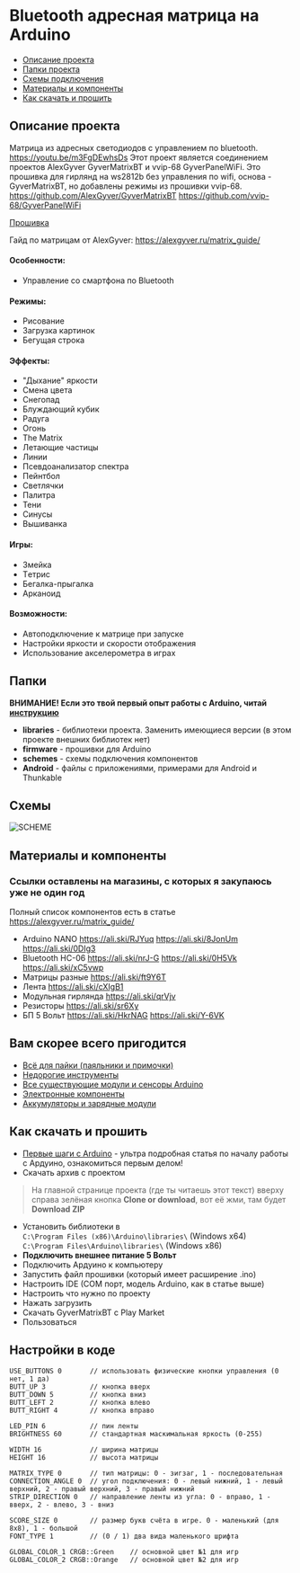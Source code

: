 # Bluetooth адресная матрица на Arduino
* [Описание проекта](#chapter-0)
* [Папки проекта](#chapter-1)
* [Схемы подключения](#chapter-2)
* [Материалы и компоненты](#chapter-3)
* [Как скачать и прошить](#chapter-4)

<a id="chapter-0"></a>
## Описание проекта
Матрица из адресных светодиодов с управлением по bluetooth.
https://youtu.be/m3FgDEwhsDs
Этот проект является соединением проектов AlexGyver GyverMatrixBT и vvip-68 GyverPanelWiFi.
Это прошивка для гирлянд на ws2812b без управления по wifi, основа - GyverMatrixBT, но добавлены режимы из прошивки vvip-68.
https://github.com/AlexGyver/GyverMatrixBT
https://github.com/vvip-68/GyverPanelWiFi


[Прошивка](https://github.com/emil817/GyverMatrixOS_moded/tree/main/firmware/GyverMatrixOS_v1.12)

Гайд по матрицам от AlexGyver: https://alexgyver.ru/matrix_guide/

#### Особенности:
 - Управление со смартфона по Bluetooth
#### Режимы:
 - Рисование
 - Загрузка картинок
 - Бегущая строка  
#### Эффекты:
 - "Дыхание" яркости
 - Смена цвета
 - Снегопад
 - Блуждающий кубик
 - Радуга
 - Огонь
 - The Matrix
 - Летающие частицы
 - Линии  
 - Псевдоанализатор спектра
 - Пейнтбол
 - Светлячки
 - Палитра
 - Тени
 - Синусы
 - Вышиванка

#### Игры:
 - Змейка
 - Tетриc
 - Бегалка-прыгалка
 - Арканоид 
#### Возможности:
- Автоподключение к матрице при запуске
- Настройки яркости и скорости отображения
- Использование акселерометра в играх

<a id="chapter-1"></a>
## Папки
**ВНИМАНИЕ! Если это твой первый опыт работы с Arduino, читай [инструкцию](#chapter-4)**
- **libraries** - библиотеки проекта. Заменить имеющиеся версии (в этом проекте внешних библиотек нет)
- **firmware** - прошивки для Arduino
- **schemes** - схемы подключения компонентов
- **Android** - файлы с приложениями, примерами для Android и Thunkable

<a id="chapter-2"></a>
## Схемы
![SCHEME](https://github.com/AlexGyver/GyverMatrixBT/blob/master/schemes/scheme.jpg)

<a id="chapter-3"></a>
## Материалы и компоненты
### Ссылки оставлены на магазины, с которых я закупаюсь уже не один год
Полный список компонентов есть в статье https://alexgyver.ru/matrix_guide/
- Arduino NANO https://ali.ski/RJYuq  https://ali.ski/8JonUm  https://ali.ski/0DIg3
- Bluetooth HC-06 https://ali.ski/nrJ-G  https://ali.ski/0H5Vk  https://ali.ski/xC5vwp
- Матрицы разные https://ali.ski/ft9Y6T
- Лента https://ali.ski/cXIgB1
- Модульная гирлянда https://ali.ski/qrVjv
- Резисторы https://ali.ski/sr6Xy
- БП 5 Вольт https://ali.ski/HkrNAG  https://ali.ski/Y-6VK

## Вам скорее всего пригодится
* [Всё для пайки (паяльники и примочки)](http://alexgyver.ru/all-for-soldering/)
* [Недорогие инструменты](http://alexgyver.ru/my_instruments/)
* [Все существующие модули и сенсоры Arduino](http://alexgyver.ru/arduino_shop/)
* [Электронные компоненты](http://alexgyver.ru/electronics/)
* [Аккумуляторы и зарядные модули](http://alexgyver.ru/18650/)

<a id="chapter-4"></a>
## Как скачать и прошить
* [Первые шаги с Arduino](http://alexgyver.ru/arduino-first/) - ультра подробная статья по началу работы с Ардуино, ознакомиться первым делом!
* Скачать архив с проектом
> На главной странице проекта (где ты читаешь этот текст) вверху справа зелёная кнопка **Clone or download**, вот её жми, там будет **Download ZIP**
* Установить библиотеки в  
`C:\Program Files (x86)\Arduino\libraries\` (Windows x64)  
`C:\Program Files\Arduino\libraries\` (Windows x86)
* **Подключить внешнее питание 5 Вольт**
* Подключить Ардуино к компьютеру
* Запустить файл прошивки (который имеет расширение .ino)
* Настроить IDE (COM порт, модель Arduino, как в статье выше)
* Настроить что нужно по проекту
* Нажать загрузить
* Скачать GyverMatrixBT с Play Market
* Пользоваться  

## Настройки в коде
    USE_BUTTONS 0       // использовать физические кнопки управления (0 нет, 1 да)
    BUTT_UP 3           // кнопка вверх
    BUTT_DOWN 5         // кнопка вниз
    BUTT_LEFT 2         // кнопка влево
    BUTT_RIGHT 4        // кнопка вправо

    LED_PIN 6           // пин ленты
    BRIGHTNESS 60       // стандартная маскимальная яркость (0-255)

    WIDTH 16            // ширина матрицы
    HEIGHT 16           // высота матрицы

    MATRIX_TYPE 0       // тип матрицы: 0 - зигзаг, 1 - последовательная
    CONNECTION_ANGLE 0  // угол подключения: 0 - левый нижний, 1 - левый верхний, 2 - правый верхний, 3 - правый нижний
    STRIP_DIRECTION 0   // направление ленты из угла: 0 - вправо, 1 - вверх, 2 - влево, 3 - вниз

    SCORE_SIZE 0        // размер букв счёта в игре. 0 - маленький (для 8х8), 1 - большой
    FONT_TYPE 1			// (0 / 1) два вида маленького шрифта

    GLOBAL_COLOR_1 CRGB::Green    // основной цвет №1 для игр
    GLOBAL_COLOR_2 CRGB::Orange   // основной цвет №2 для игр
